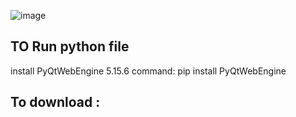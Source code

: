 ![image](https://user-images.githubusercontent.com/72190187/182156039-5f7c1b3a-cc29-4125-8450-9e77c73471d3.png)


## TO Run python file
install PyQtWebEngine 5.15.6
command:
pip install PyQtWebEngine

## To download :
